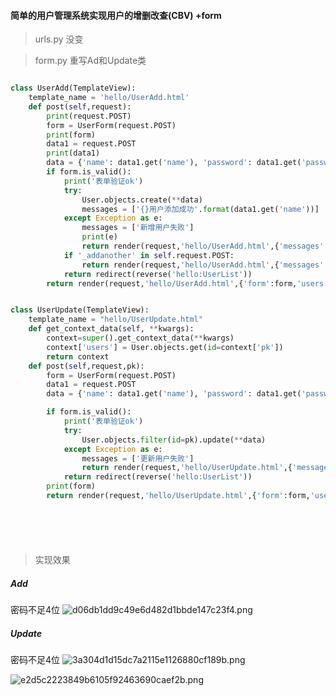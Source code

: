 #### 简单的用户管理系统实现用户的增删改查(CBV) +form

>urls.py  没变

>form.py
>重写Ad和Update类
```python

class UserAdd(TemplateView):
    template_name = 'hello/UserAdd.html'
    def post(self,request):
        print(request.POST)
        form = UserForm(request.POST)
        print(form)
        data1 = request.POST
        print(data1)
        data = {'name': data1.get('name'), 'password': data1.get('password'), 'sex': data1.get('sex')}
        if form.is_valid():
            print('表单验证ok')
            try:
                User.objects.create(**data)
                messages = ['{}用户添加成功'.format(data1.get('name'))]
            except Exception as e:
                messages = ['新增用户失败']
                print(e)
                return render(request,'hello/UserAdd.html',{'messages':messages})
            if '_addanother' in self.request.POST:
                return render(request,'hello/UserAdd.html',{'messages':messages})
            return redirect(reverse('hello:UserList'))
        return render(request,'hello/UserAdd.html',{'form':form,'users':data})


class UserUpdate(TemplateView):
    template_name = "hello/UserUpdate.html"
    def get_context_data(self, **kwargs):
        context=super().get_context_data(**kwargs)
        context['users'] = User.objects.get(id=context['pk'])
        return context
    def post(self,request,pk):
        form = UserForm(request.POST)
        data1 = request.POST
        data = {'name': data1.get('name'), 'password': data1.get('password'), 'sex': data1.get('sex')}

        if form.is_valid():
            print('表单验证ok')
            try:
                User.objects.filter(id=pk).update(**data)
            except Exception as e:
                messages = ['更新用户失败']
                return render(request,'hello/UserUpdate.html',{'messages':messages})
            return redirect(reverse('hello:UserList'))
        print(form)
        return render(request,'hello/UserUpdate.html',{'form':form,'users':data})







```
>实现效果
##### Add
密码不足4位
![d06db1dd9c49e6d482d1bbde147c23f4.png](evernotecid://794DC394-E48C-47E4-8923-43310E651B6A/appyinxiangcom/24081504/ENResource/p80)

##### Update
密码不足4位
![3a304d1d15dc7a2115e1126880cf189b.png](evernotecid://794DC394-E48C-47E4-8923-43310E651B6A/appyinxiangcom/24081504/ENResource/p86)

![e2d5c2223849b6105f92463690caef2b.png](evernotecid://794DC394-E48C-47E4-8923-43310E651B6A/appyinxiangcom/24081504/ENResource/p85)





